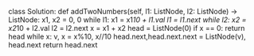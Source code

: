 class Solution:
    def addTwoNumbers(self, l1: ListNode, l2: ListNode) -> ListNode:
        x1, x2 = 0, 0
        while l1:
            x1 = x1*10 + l1.val
            l1 = l1.next
        while l2:
            x2 = x2*10 + l2.val
            l2 = l2.next
        x = x1 + x2
        head = ListNode(0)
        if x == 0:
            return head
        while x:
            v, x = x%10, x//10
            head.next,head.next.next = ListNode(v), head.next
        return head.next
